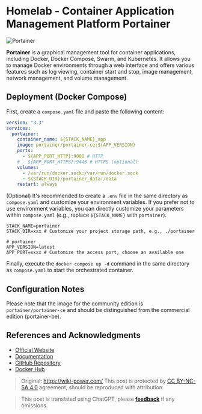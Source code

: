 # Homelab - Container Application Management Platform Portainer

![Portainer](https://img.wiki-power.com/d/wiki-media/img/202304111545899.png)

**Portainer** is a graphical management tool for container applications, including Docker, Docker Compose, Swarm, and Kubernetes. It allows you to manage Docker environments through a web interface and offers various features such as log viewing, container start and stop, image management, network management, and volume management.

## Deployment (Docker Compose)

First, create a `compose.yaml` file and paste the following content:

```yaml title="compose.yaml"
version: "3.3"
services:
  portainer:
    container_name: ${STACK_NAME}_app
    image: portainer/portainer-ce:${APP_VERSION}
    ports:
      - ${APP_PORT_HTTP}:9000 # HTTP
    # - ${APP_PORT_HTTPS}:9443 # HTTPS (optional)
    volumes:
      - /var/run/docker.sock:/var/run/docker.sock
      - ${STACK_DIR}/portainer_data:/data
    restart: always
```

(Optional) It's recommended to create a `.env` file in the same directory as `compose.yaml` and customize your environment variables. If you prefer not to use environment variables, you can directly customize your parameters within `compose.yaml` (e.g., replace `${STACK_NAME}` with `portainer`).

```dotenv title=".env"
STACK_NAME=portainer
STACK_DIR=xxx # Customize your project storage path, e.g., ./portainer

# portainer
APP_VERSION=latest
APP_PORT=xxxx # Customize the access port, choose an available one
```

Finally, execute the `docker compose up -d` command in the same directory as `compose.yaml` to start the orchestrated container.

## Configuration Notes

Please note that the image for the community edition is `portainer/portainer-ce` and should be distinguished from the commercial edition (portainer-be).

## References and Acknowledgments

- [Official Website](https://www.portainer.io/)
- [Documentation](https://docs.portainer.io/)
- [GitHub Repository](https://github.com/portainer/portainer)
- [Docker Hub](https://hub.docker.com/r/portainer/portainer-ce)

> Original: <https://wiki-power.com/>
> This post is protected by [CC BY-NC-SA 4.0](https://creativecommons.org/licenses/by/4.0/deed.en) agreement, should be reproduced with attribution.

> This post is translated using ChatGPT, please [**feedback**](https://github.com/linyuxuanlin/Wiki_MkDocs/issues/new) if any omissions.